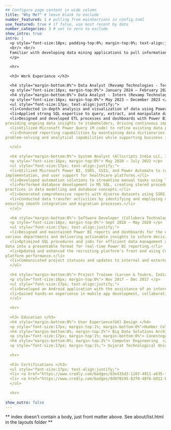 ```yaml
---
## Configure page content in wide column
title: "Why Me?" # leave blank to exclude
number_featured: 1 # pulling from mainSections in config.toml
use_featured: true # if false, use most recent by date
number_categories: 3 # set to zero to exclude
show_intro: true
intro: |
  <p style="font-size:18px; padding-top:0%; margin-top:0%; text-align:justify;">Microsoft-certified BI Developer with 5 years of experience in BI solution development using Microsoft Power BI, Tableau, and other analytical tools. Adept at managing shifting priorities, meeting tight deadlines, developing complex queries and reports, and automating tasks to enhance data accuracy. Proven skills in SQL, database management, and data modelling. I seek to leverage analytical and problem-solving expertise to ensure data quality and successful project delivery for internal and external clients.
  <br/> <br/>
  Familiar with developing data mining applications to pull information quickly and efficiently for needed reports based on clients' requirements with vast amounts of data. I have broad knowledge of multiple applications and languages and top-notch technical abilities. My excellent verbal and written communication skills allow me to write reports and present information clearly and concisely effectively. My experience working with data and creating applications to manage that data makes me an excellent choice for this role. I am detail-oriented. My strong time management skills also help me complete tasks on schedule and self-manage my work.
  </p>
  
  <hr>
  
  <h3> Work Experience </h3>

  <h4 style="margin-bottom:0%"> Data Analyst (Revamp Technologies - Toronto, Canada) </h4> 
  <p style="font-size:16px; margin-top:0%"> January 2024 – February 2025 </p>
  <h4 style="margin-bottom:0%"> Data Analyst - Intern (Revamp Technologies - Toronto, Canada) </h4> 
  <p style="font-size:16px; margin-top:0%"> May 2023 – December 2023 </p>
  <ul style="font-size:17px; text-align:justify;">
  <li>Conducted in-depth analysis and visualization of data using Power BI, Tableau, and advanced Excel, transforming complex datasets into actionable insights that supported strategic decision-making and performance monitoring. </li>
  <li>Applied strong SQL expertise to query, extract, and manipulate data, ensuring accuracy and efficiency while supporting various banking segments in a fast-paced, goal-oriented environment.</li>
  <li>Designed and developed ETL processes and dashboards with Power BI, SSRS, and Tableau, aligning with key metrics and
providing ongoing data insights to stakeholders, driving continuous improvement.</li>
  <li>Utilized Microsoft Power Query (M code) to refine existing data pipelines, ensuring the smooth flow of clean, actionable data into reporting structures without extensive data engineering involvement.</li>
  <li>Enhanced reporting capabilities by maintaining data dictionaries and ensuring proper categorization, which improved
problem-solving and analytical capabilities while supporting business intelligence functions.</li>
  
  </ul>
  
  <h4 style="margin-bottom:0%"> System Analyst (Allscripts India LLC, India) </h4> 
  <p style="font-size:16px; margin-top:0%"> May 2020 – July 2022 </p>
  <ul style="font-size:17px; text-align:justify;">
  <li>Utilized Microsoft Power BI, SSRS, SSIS, and Power Automate to conduct analysis, documentation, testing,
implementation, and user support for healthcare platforms.</li>
  <li>Developed automation solutions to streamline manual tasks using T-SQL, SQL Jobs, SSIS, and Power Automation.</li>
  <li>Performed database development in MS SQL, creating stored procedures, functions, and views while adhering to best
practices in data modelling and database concepts.</li>
  <li>Generated comprehensive reports with diverse datasets using SSRS, Excel, and Power BI to enhance clients' KPIs.</li>
  <li>Conducted data transfer activities by identifying and employing methods for data sources not previously encountered,
ensuring smooth integration and migration processes.</li>
  </ul>
  
  <h4 style="margin-bottom:0%"> Software Developer (Collabera Technologies, India) </h4>
  <p style="font-size:16px; margin-top:0%"> Sept 2018 – May 2020 </p>
  <ul style="font-size:17px; text-align:justify;">
  <li>Designed and maintained Power BI reports and dashboards for the executive team by gathering requirements from
various departments and delivering actionable insights to inform decision-making.</li>
  <li>Optimized SQL procedures and jobs for efficient data management and retrieval, leveraging SSAS to transform live SQL
data into a presentable format for real-time Power BI reporting.</li>
  <li>Updated and enhanced the recruiting platform's front end using C# and .NET, improving user experience and
platform performance.</li>
  <li>Communicated project statuses and updates to internal and external clients to ensure the timely and successful delivery of project deliverable.</li>
  </ul>
  
  <h4 style="margin-bottom:0%"> Project Trainee (Larsen & Toubro, India) </h4>
  <p style="font-size:16px; margin-top:0%"> Nov 2017 – Dec 2017 </p>
  <ul style="font-size:17px; text-align:justify;">
  <li>Developed an Android application with the assistance of an internal team with project management and data analysis tasks.</li>
  <li>Gained hands-on experience in mobile app development, collaborating closely with cross-functional teams to deliver efficient software solutions.</li>
  </ul>
  
  <hr>
  
  <h3> Education </h3>
  <h4 style="margin-bottom:0%"> User Experience(UX) Design </h4> 
  <p style="font-size:17px; margin-top:1%; margin-bottom:0%">Humber College, Toronto, ON (May'23 - Apr'24)</p>
  <h4 style="margin-bottom:0%; margin-top:2%"> Big Data Solutions Architecture  </h4> 
  <p style="font-size:17px; margin-top:1%; margin-bottom:0%"> Conestoga College, Kitchener, ON (Sept'22 – Apr'23) </p> 
  <h4 style="margin-bottom:0%; margin-top:2%"> Computer Engineering  </h4> 
  <p style="font-size:17px; margin-top:1%;"> Gujarat Technological University, Vadodara, IN (2014-2018) </p>
  
  <hr>
  
  <h3> Certifications </h3>
  <ul style="font-size:17px; text-align:justify;">
  <li> <a href="https://www.credly.com/badges/d3e435d2-1107-4911-a635-fd5f490e320f"> EXAM 70-778 - Analyzing and Visualizing Data with Power BI - Microsoft Certified </a> </li>
  <li> <a href="https://www.credly.com/badges/9d970245-82f0-48f6-b812-b8bcdd8daa1f/">AZ-900 - Azure Fundamentals - Microsoft Certified </a> </li>
  </ul>
  
  <hr>
  
show_outro: false
---
```


\*\* index doesn't contain a body, just front matter above. See about/list.html in the layouts folder \*\*
